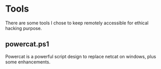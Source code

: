 # Tools
There are some tools I chose to keep remotely accessible for ethical hacking purpose.  

## powercat.ps1
Powercat is a powerful script design to replace netcat on windows, plus some enhancements. 
